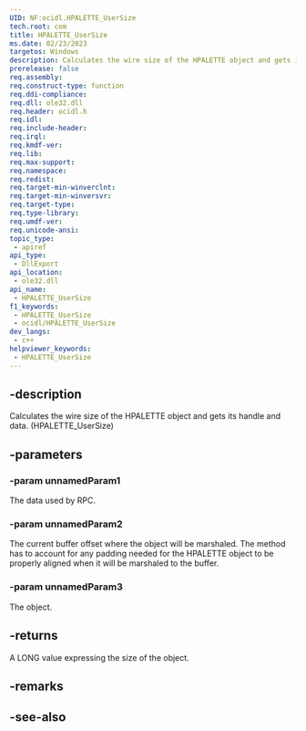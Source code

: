 ```yaml
---
UID: NF:ocidl.HPALETTE_UserSize
tech.root: com
title: HPALETTE_UserSize
ms.date: 02/23/2023
targetos: Windows
description: Calculates the wire size of the HPALETTE object and gets its handle and data. (HPALETTE_UserSize)
prerelease: false
req.assembly: 
req.construct-type: function
req.ddi-compliance: 
req.dll: ole32.dll
req.header: ocidl.h
req.idl: 
req.include-header: 
req.irql: 
req.kmdf-ver: 
req.lib: 
req.max-support: 
req.namespace: 
req.redist: 
req.target-min-winverclnt: 
req.target-min-winversvr: 
req.target-type: 
req.type-library: 
req.umdf-ver: 
req.unicode-ansi: 
topic_type:
 - apiref
api_type:
 - DllExport
api_location:
 - ole32.dll
api_name:
 - HPALETTE_UserSize
f1_keywords:
 - HPALETTE_UserSize
 - ocidl/HPALETTE_UserSize
dev_langs:
 - c++
helpviewer_keywords:
 - HPALETTE_UserSize
---
```


## -description

Calculates the wire size of the HPALETTE object and gets its handle and data. (HPALETTE_UserSize)

## -parameters

### -param unnamedParam1

The data used by RPC.

### -param unnamedParam2

The current buffer offset where the object will be marshaled. The method has to account for any padding needed for the HPALETTE object to be properly aligned when it will be marshaled to the buffer.

### -param unnamedParam3

The object.

## -returns

A LONG value expressing the size of the object.

## -remarks

## -see-also

